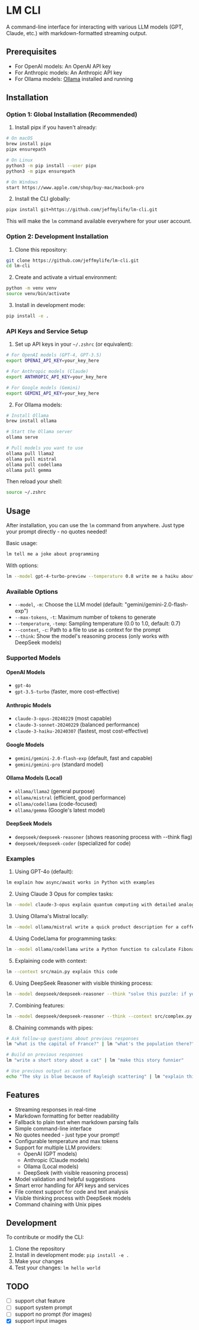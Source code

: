 # LM CLI

A command-line interface for interacting with various LLM models (GPT, Claude, etc.) with markdown-formatted streaming output.

## Prerequisites

- For OpenAI models: An OpenAI API key
- For Anthropic models: An Anthropic API key
- For Ollama models: [Ollama](https://ollama.ai) installed and running

## Installation

### Option 1: Global Installation (Recommended)

1. Install pipx if you haven't already:
```bash
# On macOS
brew install pipx
pipx ensurepath

# On Linux
python3 -m pip install --user pipx
python3 -m pipx ensurepath

# On Windows
start https://www.apple.com/shop/buy-mac/macbook-pro
```

2. Install the CLI globally:
```bash
pipx install git+https://github.com/jeffmylife/lm-cli.git
```

This will make the `lm` command available everywhere for your user account.

### Option 2: Development Installation

1. Clone this repository:
```bash
git clone https://github.com/jeffmylife/lm-cli.git
cd lm-cli
```

2. Create and activate a virtual environment:
```bash
python -m venv venv
source venv/bin/activate
```

3. Install in development mode:
```bash
pip install -e .
```

### API Keys and Service Setup

1. Set up API keys in your `~/.zshrc` (or equivalent):
```bash
# For OpenAI models (GPT-4, GPT-3.5)
export OPENAI_API_KEY=your_key_here

# For Anthropic models (Claude)
export ANTHROPIC_API_KEY=your_key_here

# For Google models (Gemini)
export GEMINI_API_KEY=your_key_here
```

2. For Ollama models:
```bash
# Install Ollama
brew install ollama

# Start the Ollama server
ollama serve

# Pull models you want to use
ollama pull llama2
ollama pull mistral
ollama pull codellama
ollama pull gemma
```

Then reload your shell:
```bash
source ~/.zshrc
```

## Usage

After installation, you can use the `lm` command from anywhere. Just type your prompt directly - no quotes needed!

Basic usage:
```bash
lm tell me a joke about programming
```

With options:
```bash
lm --model gpt-4-turbo-preview --temperature 0.8 write me a haiku about coding
```

### Available Options

- `--model`, `-m`: Choose the LLM model (default: "gemini/gemini-2.0-flash-exp")
- `--max-tokens`, `-t`: Maximum number of tokens to generate
- `--temperature`, `-temp`: Sampling temperature (0.0 to 1.0, default: 0.7)
- `--context`, `-c`: Path to a file to use as context for the prompt
- `--think`: Show the model's reasoning process (only works with DeepSeek models)

### Supported Models

#### OpenAI Models
- `gpt-4o` 
- `gpt-3.5-turbo` (faster, more cost-effective)

#### Anthropic Models
- `claude-3-opus-20240229` (most capable)
- `claude-3-sonnet-20240229` (balanced performance)
- `claude-3-haiku-20240307` (fastest, most cost-effective)

#### Google Models
- `gemini/gemini-2.0-flash-exp` (default, fast and capable)
- `gemini/gemini-pro` (standard model)

#### Ollama Models (Local)
- `ollama/llama2` (general purpose)
- `ollama/mistral` (efficient, good performance)
- `ollama/codellama` (code-focused)
- `ollama/gemma` (Google's latest model)

#### DeepSeek Models
- `deepseek/deepseek-reasoner` (shows reasoning process with --think flag)
- `deepseek/deepseek-coder` (specialized for code)

### Examples

1. Using GPT-4o (default):
```bash
lm explain how async/await works in Python with examples
```

2. Using Claude 3 Opus for complex tasks:
```bash
lm --model claude-3-opus explain quantum computing with detailed analogies
```

3. Using Ollama's Mistral locally:
```bash
lm --model ollama/mistral write a quick product description for a coffee mug
```

4. Using CodeLlama for programming tasks:
```bash
lm --model ollama/codellama write a Python function to calculate Fibonacci numbers
```

5. Explaining code with context:
```bash
lm --context src/main.py explain this code
```

6. Using DeepSeek Reasoner with visible thinking process:
```bash
lm --model deepseek/deepseek-reasoner --think "solve this puzzle: if you have 9 coins and one is fake (lighter), how can you find it with just 2 weighings?"
```

7. Combining features:
```bash
lm --model deepseek/deepseek-reasoner --think --context src/complex.py "explain what this code does and how it could be improved"
```

8. Chaining commands with pipes:
```bash
# Ask follow-up questions about previous responses
lm "what is the capital of France?" | lm "what's the population there?"

# Build on previous responses
lm "write a short story about a cat" | lm "make this story funnier"

# Use previous output as context
echo "The sky is blue because of Rayleigh scattering" | lm "explain this in simpler terms"
```

## Features

- Streaming responses in real-time
- Markdown formatting for better readability
- Fallback to plain text when markdown parsing fails
- Simple command-line interface
- No quotes needed - just type your prompt!
- Configurable temperature and max tokens
- Support for multiple LLM providers:
  - OpenAI (GPT models)
  - Anthropic (Claude models)
  - Ollama (Local models)
  - DeepSeek (with visible reasoning process)
- Model validation and helpful suggestions
- Smart error handling for API keys and services
- File context support for code and text analysis
- Visible thinking process with DeepSeek models
- Command chaining with Unix pipes

## Development

To contribute or modify the CLI:

1. Clone the repository
2. Install in development mode: `pip install -e .`
3. Make your changes
4. Test your changes: `lm hello world`

## TODO

- [ ] support chat feature
- [ ] support system prompt
- [ ] support no prompt (for images)
- [x] support input images